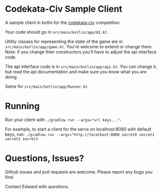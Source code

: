# Codekata-Civ Sample Client

A sample client in kotlin for the [codekata-civ](https://github.com/fairviewrobotics/codekata-civ) competition.

Your code should go in `src/main/kotlin/app/AI.kt`.

Utility classes for representing the state of the game are in `src/main/kotlin/app/game.kt`. You're welcome to extend or change them. Note: if you change their constructors you'll have to adjust the api interface code.

The api interface code is in `src/main/kotlin/app/api.kt`. You can change it, but read the api documentation and make sure you know what you are doing.

Same for `src/main/kotlin/app/Runner.kt`.


# Running
Run your client with `./gradlew run --args="url keys..."`.

For example, to start a client for the serve on localhost:8080 with default keys, run:
`./gradlew run --args="http://localhost:8080 secret0 secret1 secret2 secret3`

# Questions, Issues?
Github issues and pull requests are welcome. Please report any bugs you find.

Contact Edward with questions.